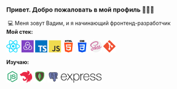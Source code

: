 ### Привет. Добро пожаловать в мой профиль 👋👋👋  
​
💻 Меня зовут Вадим, и я начинающий фронтенд-разработчик  
​
**Мой стек:**  

<img src="icons/react.png">
<img height="32" src="icons/redux.jpeg">
<img src="icons/typescript.png">
<img src="icons/javascript.png">
<img src="icons/html-5.png">
<img src="icons/css-3.png">
<img src="icons/sass.png">
<img src="icons/git.png">

**Изучаю:**  

<img height="32" src="icons/nodejs.png">
<img height="32" src="icons/nestjs.svg">
<img height="32" src="icons/mongodb.png">
<img height="32" src="icons/postgresql.png">
<img height="24" src="icons/express.png">


<!--
**TheVadiratti/TheVadiratti** is a ✨ _special_ ✨ repository because its `README.md` (this file) appears on your GitHub profile.

Here are some ideas to get you started:

- 🔭 I’m currently working on ...
- 🌱 I’m currently learning ...
- 👯 I’m looking to collaborate on ...
- 🤔 I’m looking for help with ...
- 💬 Ask me about ...
- 📫 How to reach me: ...
- 😄 Pronouns: ...
- ⚡ Fun fact: ...
-->
